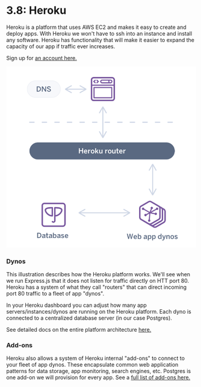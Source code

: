 # 3.8: Heroku

Heroku is a platform that uses AWS EC2 and makes it easy to create and deploy apps. With Heroku we won't have to ssh into an instance and install any software. Heroku has functionality that will make it easier to expand the capacity of our app if traffic ever increases.

Sign up for [an account here.](https://www.heroku.com/)

![Simplified Heroku Architecture Diagram](../../.gitbook/assets/heroku-arch-simple.png)

### Dynos

This illustration describes how the Heroku platform works. We'll see when we run Express.js that it does not listen for traffic directly on HTT port 80. Heroku has a system of what they call "routers" that can direct incoming port 80 traffic to a fleet of app "dynos".

In your Heroku dashboard you can adjust how many app servers/instances/dynos are running on the Heroku platform. Each dyno is connected to a centralized database server \(in our case Postgres\).

See detailed docs on the entire platform architecture [here.](https://devcenter.heroku.com/categories/heroku-architecture)

### Add-ons

Heroku also allows a system of Heroku internal "add-ons" to connect to your fleet of app dynos. These encapsulate common web application patterns for data storage, app monitoring, search engines, etc. Postgres is one add-on we will provision for every app. See a [full list of add-ons here.](https://elements.heroku.com/addons)



